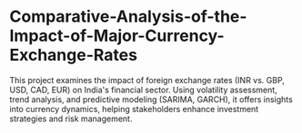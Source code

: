 # Comparative-Analysis-of-the-Impact-of-Major-Currency-Exchange-Rates
This project examines the impact of foreign exchange rates (INR vs. GBP, USD, CAD, EUR) on India's financial sector. Using volatility assessment, trend analysis, and predictive modeling (SARIMA, GARCH), it offers insights into currency dynamics, helping stakeholders enhance investment strategies and risk management.
